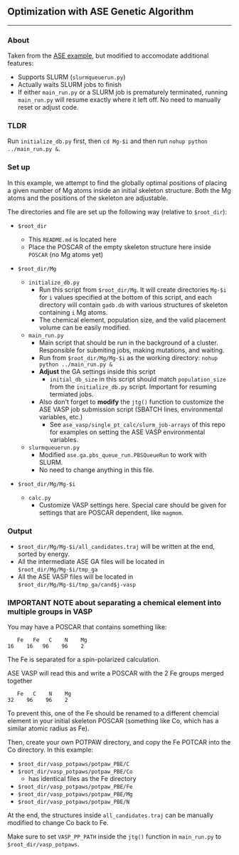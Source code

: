 ## Optimization with ASE Genetic Algorithm

----------
### About

Taken from the [ASE example](https://wiki.fysik.dtu.dk/ase/tutorials/ga/ga_optimize.html), but modified to accomodate additional features:

- Supports SLURM (`slurmqueuerun.py`)
- Actually waits SLURM jobs to finish
- If either `main_run.py` or a SLURM job is prematurely terminated, running `main_run.py` will resume exactly where it left off. No need to manually reset or adjust code.


### TLDR

Run `initialize_db.py` first, then `cd Mg-$i` and then run `nohup python ../main_run.py &`.

### Set up

In this example, we attempt to find the globally optimal positions of placing a given number of Mg atoms inside an initial skeleton structure. Both the Mg atoms and the positions of the skeleton are adjustable.

The directories and file are set up the following way (relative to `$root_dir`):

- `$root_dir`
    - This `README.md` is located here
    - Place the POSCAR of the empty skeleton structure here inside `POSCAR` (no Mg atoms yet)

- `$root_dir/Mg`
    - `initialize_db.py`
        - Run this script from `$root_dir/Mg`. It will create directories `Mg-$i` for `i` values specified at the bottom of this script, and each directory will contain `gadb.db` with various structures of skeleton containing `i` Mg atoms.
        - The chemical element, population size, and the valid placement volume can be easily modified.
    - `main_run.py`
        - Main script that should be run in the background of a cluster. Responsible for submiting jobs, making mutations, and waiting.
        - Run from `$root_dir/Mg/Mg-$i` as the working directory: `nohup python ../main_run.py &`
        - **Adjust** the GA settings inside this script
            - `initial_db_size` in this script should match `population_size` from the `initialize_db.py` script. Important for resuming termiated jobs.
        - Also don't forget to **modify** the `jtg()` function to customize the ASE VASP job submission script (SBATCH lines, environmental variables, etc.)
            - See `ase_vasp/single_pt_calc/slurm_job-arrays` of this repo for examples on setting the ASE VASP environmental variables.
    - `slurmqueuerun.py`
        - Modified `ase.ga.pbs_queue_run.PBSQueueRun` to work with SLURM.
        - No need to change anything in this file.

- `$root_dir/Mg/Mg-$i`
    - `calc.py`
        - Customize VASP settings here. Special care should be given for settings that are POSCAR dependent, like `magmom`.


### Output

- `$root_dir/Mg/Mg-$i/all_candidates.traj` will be written at the end, sorted by energy.
- All the intermediate ASE GA files will be located in `$root_dir/Mg/Mg-$i/tmp_ga`
- All the ASE VASP files will be located in `$root_dir/Mg/Mg-$i/tmp_ga/cand$j-vasp`


### IMPORTANT NOTE about separating a chemical element into multiple groups in VASP
You may have a POSCAR that contains something like:

       Fe   Fe   C    N    Mg
    16    16   96    96    2

The Fe is separated for a spin-polarized calculation.

ASE VASP will read this and write a POSCAR with the 2 Fe groups merged together

       Fe   C    N    Mg
    32    96    96    2

To prevent this, one of the Fe should be renamed to a different chemcial element in your initial skeleton POSCAR (something like Co, which has a similar atomic radius as Fe).

Then, create your own POTPAW directory, and copy the Fe POTCAR into the Co directory. In this example:

- `$root_dir/vasp_potpaws/potpaw_PBE/C`
- `$root_dir/vasp_potpaws/potpaw_PBE/Co`
    - has identical files as the Fe directory
- `$root_dir/vasp_potpaws/potpaw_PBE/Fe`
- `$root_dir/vasp_potpaws/potpaw_PBE/Mg`
- `$root_dir/vasp_potpaws/potpaw_PBE/N`

At the end, the structures inside `all_candidates.traj` can be manually modified to change Co back to Fe.

Make sure to set `VASP_PP_PATH` inside the `jtg()` function in `main_run.py` to `$root_dir/vasp_potpaws`.
